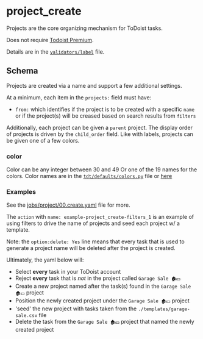 # project_create

Projects are the core organizing mechanism for ToDoist tasks.

Does not require [Todoist Premium](../../getting-started.md#todoist-premium).

Details are in the [`validators/label`](../../../tdt/validators/job_file/project/create.py) file.

## Schema

Projects are created via a name and support a few additional settings.

At a minimum, each item in the `projects:` field must have:

- `from:` which identifies if the project is to be created with a specific `name` or if the project(s) will be creased
 based on search results from `filters`
 

Additionally, each project can be given a `parent` project. The display order of projects is driven by the `child_order`
field. Like with labels, projects can be  given one of a few colors.
         
### color

Color can be any integer between 30 and 49
Or one of the 19 names for the colors. Color names are in the [`tdt/defaults/colors.py`](../../../tdt/defaults/colors.py)
 file or [here](https://developer.todoist.com/sync/v8/#colors)


### Examples

See the [jobs/project/00.create.yaml](../../../jobs/v1/project/00.create.yaml) file for more.


The `action` with `name: example-project_create-filters_1` is an example of
using filters to drive the name of projects and seed each project w/ a template.

Note: the `option:delete: Yes` line means that every task that is used to generate a project name will be deleted
after the project is created.

Ultimately, the yaml below will:

- Select **every** task in your ToDoist account
- Reject **every** task that is *not* in the project called `Garage Sale 🏚️💵`
- Create a new project named after the task(s) found in the `Garage Sale 🏚️💵` project
- Position the newly created project under the `Garage Sale 🏚️💵` project
- 'seed' the new project with tasks taken from the `./templates/garage-sale.csv` file
- Delete the task from the `Garage Sale 🏚️💵` project that named the newly created project 
